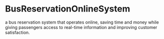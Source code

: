 # BusReservationOnlineSystem
a bus reservation system that operates online, saving time and money while giving passengers access to real-time information and improving customer satisfaction. 
